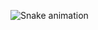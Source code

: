![Snake animation](https://github.com/BorgesDineii/BorgesDineii/blob/output/github-contribution-grid-snake.svg)
